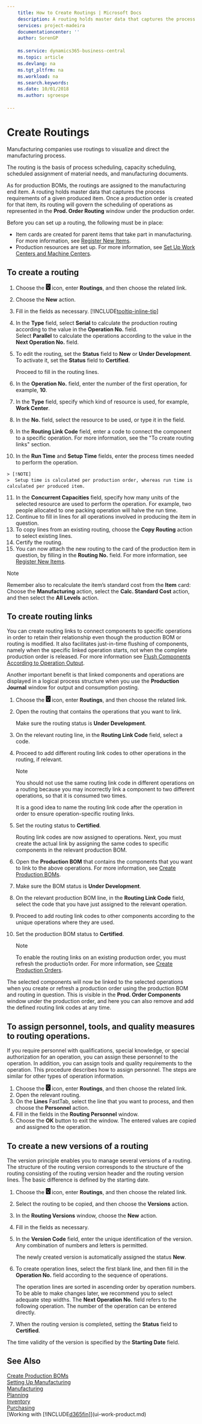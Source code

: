```yaml
---
    title: How to Create Routings | Microsoft Docs
    description: A routing holds master data that captures the process requirements of a given produced item. Once a production order is created for that item, its routing will govern the scheduling of operations as represented in the **Prod. Order Routing** window under the production order.
    services: project-madeira
    documentationcenter: ''
    author: SorenGP

    ms.service: dynamics365-business-central
    ms.topic: article
    ms.devlang: na
    ms.tgt_pltfrm: na
    ms.workload: na
    ms.search.keywords:
    ms.date: 10/01/2018
    ms.author: sgroespe

---
```

# Create Routings
Manufacturing companies use routings to visualize and direct the manufacturing process.

The routing is the basis of process scheduling, capacity scheduling, scheduled assignment of material needs, and manufacturing documents.  

As for production BOMs, the routings are assigned to the manufacturing end item. A routing holds master data that captures the process requirements of a given produced item. Once a production order is created for that item, its routing will govern the scheduling of operations as represented in the **Prod. Order Routing** window under the production order.  

Before you can set up a routing, the following must be in place:  

- Item cards are created for parent items that take part in manufacturing. For more information, see [Register New Items](inventory-how-register-new-items.md).
- Production resources are set up. For more information, see [Set Up Work Centers and Machine Centers](production-how-to-set-up-work-and-machine-centers.md).

## To create a routing  
1.  Choose the ![Lightbulb that opens the Tell Me feature](media/ui-search/search_small.png "Tell me what you want to do") icon, enter **Routings**, and then choose the related link.  
2.  Choose the **New** action.  
3. Fill in the fields as necessary. [!INCLUDE[tooltip-inline-tip](includes/tooltip-inline-tip_md.md)]
4.  In the **Type** field, select **Serial** to calculate the production routing according to the value in the **Operation No.** field.   
    Select **Parallel** to calculate the operations according to the value in the **Next Operation No.** field.  
5.  To edit the routing, set the **Status** field to **New** or **Under Development**. To activate it, set the **Status** field to **Certified**.  

    Proceed to fill in the routing lines.
6.  In the **Operation No.** field, enter the number of the first operation, for example,  **10**.  
7.  In the **Type** field, specify which kind of resource is used, for example, **Work Center**.  
8.  In the **No.** field, select the resource to be used, or type it in the field.  
9.  In the **Routing Link Code** field, enter a code to connect the component to a specific operation. For more information, see the "To create routing links" section.
10.  In the **Run Time** and **Setup Time** fields, enter the process times needed to perform the operation.  

    > [!NOTE]  
    >  Setup time is calculated per production order, whereas run time is calculated per produced item.  

11.  In the **Concurrent Capacities** field, specify how many units of the selected resource are used to perform the operation. For example, two people allocated to one packing operation will halve the run time.  
12.  Continue to fill in lines for all operations involved in producing the item in question.  
13.  To copy lines from an existing routing, choose the **Copy Routing** action to select existing lines.  
14. Certify the routing.  
15. You can now attach the new routing to the card of the production item in question, by filling in the **Routing No.** field. For more information, see [Register New Items](inventory-how-register-new-items.md).  

> [!NOTE]  
>  Remember also to recalculate the item’s standard cost from the **Item** card: Choose the **Manufacturing** action, select the **Calc. Standard Cost** action, and then select the **All Levels** action.  

## To create routing links
You can create routing links to connect components to specific operations in order to retain their relationship even though the production BOM or routing is modified. It also facilitates just-in-time flushing of components, namely when the specific linked operation starts, not when the complete production order is released. For more information see [Flush Components According to Operation Output](production-how-to-flush-components-according-to-operation-output.md).  

Another important benefit is that linked components and operations are displayed in a logical process structure when you use the **Production Journal** window for output and consumption posting.  

1.  Choose the ![Lightbulb that opens the Tell Me feature](media/ui-search/search_small.png "Tell me what you want to do") icon, enter **Routings**, and then choose the related link.  
2.  Open the routing that contains the operations that you want to link.  

    Make sure the routing status is **Under Development**.  

3.  On the relevant routing line, in the **Routing Link Code** field, select a code.  
4.  Proceed to add different routing link codes to other operations in the routing, if relevant.  

    > [!NOTE]  
    >  You should not use the same routing link code in different operations on a routing because you may incorrectly link a component to two different operations, so that it is consumed two times.  
    >   
    >  It is a good idea to name the routing link code after the operation in order to ensure operation-specific routing links.

5.  Set the routing status to **Certified**.  

    Routing link codes are now assigned to operations. Next, you must create the actual link by assigning the same codes to specific components in the relevant production BOM.  

6.  Open the **Production BOM** that contains the components that you want to link to the above operations. For more information, see [Create Production BOMs](production-how-to-create-production-boms.md).
7.  Make sure the BOM status is **Under Development**.  
8.  On the relevant production BOM line, in the **Routing Link Code** field, select the code that you have just assigned to the relevant operation.  
9. Proceed to add routing link codes to other components according to the unique operations where they are used.  
10. Set the production BOM status to **Certified**.  

    > [!NOTE]  
    >  To enable the routing links on an existing production order, you must refresh the productio1n order. For more information, see [Create Production Orders](production-how-to-create-production-orders.md).  

The selected components will now be linked to the selected operations when you create or refresh a production order using the production BOM and routing in question. This is visible in the **Prod. Order Components** window under the production order, and here you can also remove and add the defined routing link codes at any time.

## To assign personnel, tools, and quality measures to routing operations.
If you require personnel with qualifications, special knowledge, or special authorization for an operation, you can assign these personnel to the operation. In addition, you can assign tools and quality requirements to the operation. This procedure describes how to assign personnel. The steps are similar for other types of operation information.

1.  Choose the ![Lightbulb that opens the Tell Me feature](media/ui-search/search_small.png "Tell me what you want to do") icon, enter **Routings**, and then choose the related link.  
2.  Open the relevant routing.  
3.  On the **Lines** FastTab, select the line that you want to process, and then choose the **Personnel** action.  
4.  Fill in the fields in the **Routing Personnel** window.  
5.  Choose the **OK** button to exit the window. The entered values are copied and assigned to the operation.    

## To create a new versions of a routing  
The version principle enables you to manage several versions of a routing. The structure of the routing version corresponds to the structure of the routing consisting of the routing version header and the routing version lines. The basic difference is defined by the starting date.  

1.  Choose the ![Lightbulb that opens the Tell Me feature](media/ui-search/search_small.png "Tell me what you want to do") icon, enter **Routings**, and then choose the related link.  
2.  Select the routing to be copied, and then choose the **Versions** action.  
3. In the **Routing Versions** window, choose the **New** action.
4. Fill in the fields as necessary.
5.  In the **Version Code** field, enter the unique identification of the version. Any combination of numbers and letters is permitted.  

    The newly created version is automatically assigned the status **New**.  
6.  To create operation lines, select the first blank line, and then fill in the **Operation No.** field according to the sequence of operations.

    The operation lines are sorted in ascending order by operation numbers. To be able to make changes later, we recommend you to select adequate step widths. The **Next Operation No.** field refers to the following operation. The number of the operation can be entered directly.

7. When the routing version is completed, setting the **Status** field to **Certified**.

The time validity of the version is specified by the **Starting Date** field.  

## See Also  
[Create Production BOMs](production-how-to-create-production-boms.md)  
[Setting Up Manufacturing](production-configure-production-processes.md)  
[Manufacturing](production-manage-manufacturing.md)    
[Planning](production-planning.md)   
[Inventory](inventory-manage-inventory.md)  
[Purchasing](purchasing-manage-purchasing.md)  
[Working with [!INCLUDE[d365fin](includes/d365fin_md.md)]](ui-work-product.md)
